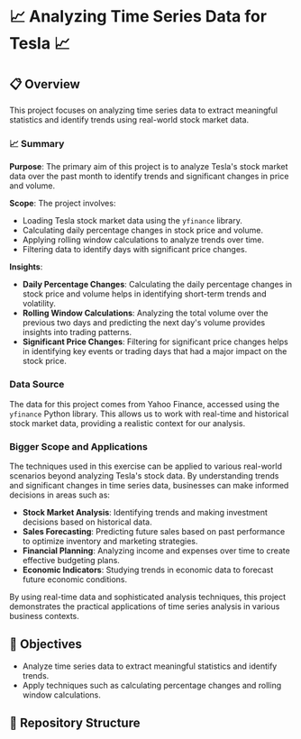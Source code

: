 # 📈 Analyzing Time Series Data for Tesla 📈

## 📋 Overview

This project focuses on analyzing time series data to extract meaningful statistics and identify trends using real-world stock market data.

### 📈 Summary

**Purpose**: The primary aim of this project is to analyze Tesla's stock market data over the past month to identify trends and significant changes in price and volume.

**Scope**: The project involves:
- Loading Tesla stock market data using the `yfinance` library.
- Calculating daily percentage changes in stock price and volume.
- Applying rolling window calculations to analyze trends over time.
- Filtering data to identify days with significant price changes.

**Insights**:
- **Daily Percentage Changes**: Calculating the daily percentage changes in stock price and volume helps in identifying short-term trends and volatility.
- **Rolling Window Calculations**: Analyzing the total volume over the previous two days and predicting the next day's volume provides insights into trading patterns.
- **Significant Price Changes**: Filtering for significant price changes helps in identifying key events or trading days that had a major impact on the stock price.

### Data Source

The data for this project comes from Yahoo Finance, accessed using the `yfinance` Python library. This allows us to work with real-time and historical stock market data, providing a realistic context for our analysis.

### Bigger Scope and Applications

The techniques used in this exercise can be applied to various real-world scenarios beyond analyzing Tesla's stock data. By understanding trends and significant changes in time series data, businesses can make informed decisions in areas such as:

- **Stock Market Analysis**: Identifying trends and making investment decisions based on historical data.
- **Sales Forecasting**: Predicting future sales based on past performance to optimize inventory and marketing strategies.
- **Financial Planning**: Analyzing income and expenses over time to create effective budgeting plans.
- **Economic Indicators**: Studying trends in economic data to forecast future economic conditions.

By using real-time data and sophisticated analysis techniques, this project demonstrates the practical applications of time series analysis in various business contexts.

## 🎯 Objectives

- Analyze time series data to extract meaningful statistics and identify trends.
- Apply techniques such as calculating percentage changes and rolling window calculations.

## 📝 Repository Structure

